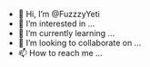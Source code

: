 - 👋 Hi, I’m @FuzzzyYeti
- 👀 I’m interested in ...
- 🌱 I’m currently learning ...
- 💞️ I’m looking to collaborate on ...
- 📫 How to reach me ...

<!---
FuzzzyYeti/FuzzzyYeti is a ✨ special ✨ repository because its `README.md` (this file) appears on your GitHub profile.
You can click the Preview link to take a look at your changes.
--->
